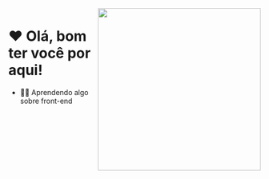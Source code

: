 <img src = "banner.gif" width = "325px" align = "right">

# ❤ Olá, bom ter você por aqui!




- 👩‍💻 Aprendendo algo sobre front-end


